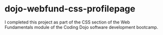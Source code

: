 # dojo-webfund-css-profilepage
I completed this project as part of the CSS section of the Web Fundamentals module of the Coding Dojo software development bootcamp.

